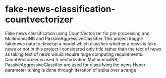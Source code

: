 # fake-news-classification-countvectorizer
Fake news classification using CountVectorizer for pre processing and MultinomialNB and PassiveAggressiveClassifier
This project kaggle fakenews data to develop a model which classfies whether a news is fake news or not
In this project I considered only title rather than the text of news as taking text of news would require huge computing requirements.
CountVectorizer is used fr vectorization
MultinomialNB, PassiveAggressiveClassifier are used for classifying the news
Hyper parameter tuning is done through iteration of alpha over a range 
